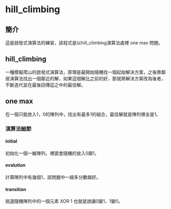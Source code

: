 # hill_climbing

## 簡介

這是啟發式演算法的練習，該程式是以hill_climbing演算法處裡 one max 問題。

## hill_climbing

一種模擬爬山的啟發式演算法，原理是最開始隨機找一個起始解決方案，之後靠鄰居演算法找出一個鄰近的解，如果這個解比之前的好，那就將解決方案改為後者，不斷迭代並在最後回傳這之中的最佳解。

## one max

在一個只能放入1，0的陣列中，找出有最多1的組合，最佳解就是陣列裡全是1。

### 演算法細節

#### initial

初始化一個一維陣列，裡面會隨機的放入0跟1。

#### evalution

計算陣列中有幾個1，該問題中一越多分數越好。

#### transition

挑選隨機陣列中的一個元素 XOR 1 也就是說讓0變1，1變0。